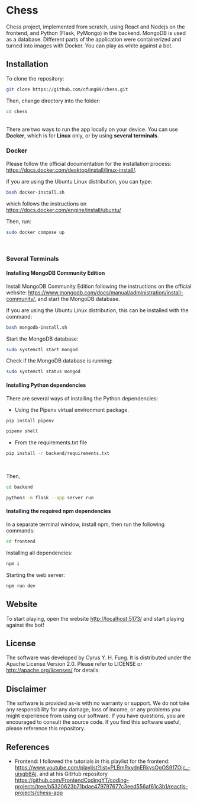 # Chess

Chess project, implemented from scratch, using React and Nodejs on the frontend, and Python (Flask, PyMongo) in the backend. MongoDB is used as a database.
Different parts of the application were containerized and turned into images with Docker.
You can play as white against a bot.

## Installation

To clone the repository:
```sh
git clone https://github.com/cfung89/chess.git
```

Then, change directory into the folder:
```sh
cd chess
```

<br/>
There are two ways to run the app locally on your device. You can use <b>Docker</b>, which is for <b>Linux</b> only, or by using <b>several terminals</b>.

### Docker

Please follow the official documentation for the installation process: https://docs.docker.com/desktop/install/linux-install/.

If you are using the Ubuntu Linux distribution, you can type:
```sh
bash docker-install.sh
```
which follows the instructions on https://docs.docker.com/engine/install/ubuntu/

Then, run:
```sh
sudo docker compose up
```

<br/>

### Several Terminals

#### Installing MongoDB Community Edition

Install MongoDB Community Edition following the instructions on the official website: https://www.mongodb.com/docs/manual/administration/install-community/, and start the MongoDB database.

If you are using the Ubuntu Linux distribution, this can be installed with the command:
```sh
bash mongodb-install.sh
```
Start the MongoDB database:
```sh
sudo systemctl start mongod
```
Check if the MongoDB database is running:
```sh
sudo systemctl status mongod
```

#### Installing Python dependencies

There are several ways of installing the Python dependencies:
* Using the Pipenv virtual environment package.
```sh
pip install pipenv
```
```sh
pipenv shell
```

* From the requirements.txt file
```sh
pip install -r backend/requirements.txt
```

<br/>

Then,
```sh
cd backend
```
```sh
python3 -m flask --app server run
```

#### Installing the required npm dependencies

In a separate terminal window, install npm, then run the following commands:

```sh
cd frontend
```
Installing all dependencies:
```sh
npm i
```
Starting the web server:
```sh
npm run dev
```

## Website
To start playing, open the website [http://localhost:5173/](http://localhost:5173/) and start playing against the bot!

## License
The software was developed by Cyrus Y. H. Fung. It is distributed under the Apache License Version 2.0. Please refer to LICENSE or http://apache.org/licenses/ for details.

## Disclaimer
The software is provided as-is with no warranty or support. We do not take any responsibility for any damage, loss of income, or any problems you might experience from using our software. If you have questions, you are encouraged to consult the source code. If you find this software useful, please reference this repository.

## References
* Frontend: I followed the tutorials in this playlist for the frontend: https://www.youtube.com/playlist?list=PLBmRxydnERkysOgOS917Ojc_-uisgb8Aj, and at his GitHub repository https://github.com/FrontendCodingYT/coding-projects/tree/b5320623b71bdae479797677c3eed556af61c3b1/reactjs-projects/chess-app
